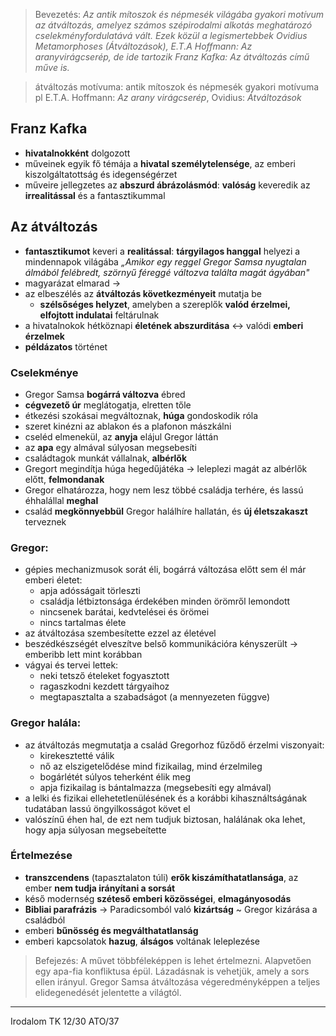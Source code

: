 > Bevezetés:
> *Az antik mítoszok és népmesék világába gyakori motívum az átváltozás, amelyez számos szépirodalmi alkotás meghatározó cselekményfordulatává vált. Ezek közül a legismertebbek Ovidius Metamorphoses (Átváltozások), E.T.A Hoffmann: Az aranyvirágcserép, de ide tartozik Franz Kafka: Az átváltozás című műve is.*

> átváltozás motívuma: antik mítoszok és népmesék gyakori motívuma
> pl E.T.A. Hoffmann: *Az arany virágcserép*, Ovidius: *Átváltozások*
## Franz Kafka
- **hivatalnokként** dolgozott
- műveinek egyik fő témája a **hivatal személytelensége**, az emberi kiszolgáltatottság és idegenségérzet
- műveire jellegzetes az **abszurd ábrázolásmód**: **valóság** keveredik az **irrealitással** és a fantasztikummal
## Az átváltozás
- **fantasztikumot** keveri a **realitással**: **tárgyilagos hanggal** helyezi a mindennapok világába 
	*„Amikor egy reggel Gregor Samsa nyugtalan álmából felébredt, szörnyű féreggé változva találta magát ágyában"*
- magyarázat elmarad -> 
- az elbeszélés az **átváltozás következményeit** mutatja be
	- **szélsőséges helyzet**, amelyben a szereplők **valód érzelmei, elfojtott indulatai** feltárulnak
- a hivatalnokok hétköznapi **életének abszurditása** <-> valódi **emberi érzelmek**
- **példázatos** történet
### Cselekménye
- Gregor Samsa **bogárrá változva** ébred
- **cégvezető úr** meglátogatja, elretten tőle
- étkezési szokásai megváltoznak, **húga** gondoskodik róla
- szeret kinézni az ablakon és a plafonon mászkálni
- cseléd elmenekül, az **anyja** elájul Gregor láttán
- az **apa** egy almával súlyosan megsebesíti
- családtagok munkát vállalnak, **albérlők**
- Gregort megindítja húga hegedűjátéka -> leleplezi magát az albérlők előtt, **felmondanak**
- Gregor elhatározza, hogy nem lesz többé családja terhére, és lassú éhhalállal **meghal**
- család **megkönnyebbül** Gregor halálhíre hallatán, és **új életszakaszt** terveznek
### Gregor:
- gépies mechanizmusok sorát éli, bogárrá változása előtt sem él már emberi életet:
	- apja adósságait törleszti
	- családja létbiztonsága érdekében minden örömről lemondott
	- nincsenek barátai, kedvtelései és örömei
	- nincs tartalmas élete
- az átváltozása szembesítette ezzel az életével
- beszédkészségét elveszítve belső kommunikációra kényszerült -> emberibb lett mint korábban
- vágyai és tervei lettek:
	- neki tetsző ételeket fogyasztott
	- ragaszkodni kezdett tárgyaihoz
	- megtapasztalta a szabadságot (a mennyezeten függve)
### Gregor halála:
- az átváltozás megmutatja a család Gregorhoz fűződő érzelmi viszonyait:
	- kirekesztetté válik
	- nő az elszigetelődése mind fizikailag, mind érzelmileg
	- bogárlétét súlyos teherként élik meg
	- apja fizikailag is bántalmazza (megsebesíti egy almával)
- a lelki és fizikai ellehetetlenülésének és a korábbi kihasználtságának tudatában lassú öngyilkosságot követ el
- valószínű éhen hal, de ezt nem tudjuk biztosan, halálának oka lehet, hogy apja súlyosan megsebeítette
### Értelmezése
- **transzcendens** (tapasztalaton túli) **erők kiszámíthatatlansága**, az ember **nem tudja irányítani a sorsát**
- késő modernség **széteső emberi közösségei**, **elmagányosodás**
- **Bibliai parafrázis** -> Paradicsomból való **kizártság** ~ Gregor kizárása a családból
- emberi **bűnösség és megválthatatlanság**
- emberi kapcsolatok **hazug**, **álságos** voltának leleplezése
>Befejezés:
>A művet többféleképpen is lehet értelmezni. Alapvetően egy apa-fia konfliktusa épül. Lázadásnak is vehetjük, amely a sors ellen irányul. Gregor Samsa átváltozása végeredményképpen a teljes elidegenedését jelentette a világtól.
---
Irodalom TK 12/30
ATO/37